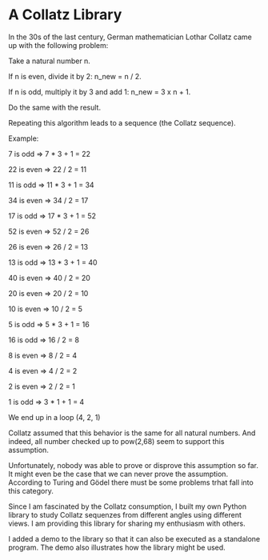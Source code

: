 # A Collatz Library

In the 30s of the last century, German mathematician Lothar Collatz came up with the following problem:

Take a natural number n.

If n is even, divide it by 2: n_new = n / 2.

If n is odd, multiply it by 3 and add 1: n_new = 3 x n + 1.

Do the same with the result.

Repeating this algorithm leads to a sequence (the Collatz sequence).

Example:

7 is odd      => 7 * 3 + 1 = 22

22 is even    => 22 / 2 = 11

11 is odd     => 11 * 3 + 1 = 34

34 is even    => 34 / 2 = 17

17 is odd     => 17 * 3 + 1 = 52

52 is even    => 52 / 2 = 26

26 is even    => 26 / 2 = 13

13 is odd     => 13 * 3 + 1 = 40

40 is even    => 40 / 2 = 20

20 is even    => 20 / 2 = 10

10 is even    => 10 / 2 = 5

5 is odd      => 5 * 3 + 1 = 16

16 is odd     => 16 / 2 = 8

8 is even     => 8 / 2 = 4

4 is even     => 4 / 2 = 2

2 is even     => 2 / 2 = 1

1 is odd      => 3 * 1 + 1 = 4 


We end up in a loop (4, 2, 1)

Collatz assumed that this behavior is the same for all natural numbers.
And indeed, all number checked up to pow(2,68) seem to support this assumption.

Unfortunately, nobody was able to prove or disprove this assumption so far.
It might even be the case that we can never prove the assumption. According to
Turing and Gödel there must be some problems trhat fall into this category.

Since I am fascinated by the Collatz consumption, I built my own Python library to study
Collatz sequenzes from different angles using different views. I am providing this library
for sharing my enthusiasm with others.

I added a demo to the library so that it can also be executed as a standalone program.
The demo also illustrates how the library might be used.



